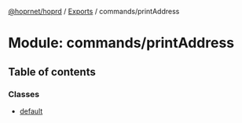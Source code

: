 [@hoprnet/hoprd](../README.md) / [Exports](../modules.md) / commands/printAddress

# Module: commands/printAddress

## Table of contents

### Classes

- [default](../classes/commands_printaddress.default.md)
